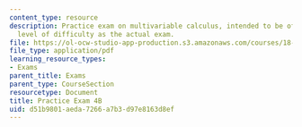 ```yaml
---
content_type: resource
description: Practice exam on multivariable calculus, intended to be of the same general
  level of difficulty as the actual exam.
file: https://ol-ocw-studio-app-production.s3.amazonaws.com/courses/18-02-multivariable-calculus-fall-2007/d51b9801aeda7266a7b3d97e8163d8ef_prac4b.pdf
file_type: application/pdf
learning_resource_types:
- Exams
parent_title: Exams
parent_type: CourseSection
resourcetype: Document
title: Practice Exam 4B
uid: d51b9801-aeda-7266-a7b3-d97e8163d8ef
---
```

